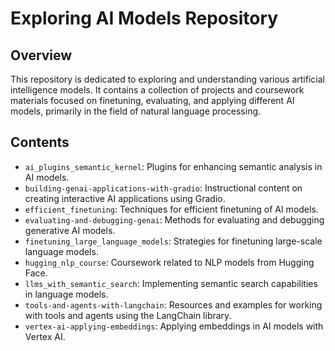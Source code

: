 # Exploring AI Models Repository

## Overview

This repository is dedicated to exploring and understanding various artificial intelligence models. It contains a collection of projects and coursework materials focused on finetuning, evaluating, and applying different AI models, primarily in the field of natural language processing.

## Contents

- `ai_plugins_semantic_kernel`: Plugins for enhancing semantic analysis in AI models.
- `building-genai-applications-with-gradio`: Instructional content on creating interactive AI applications using Gradio.
- `efficient_finetuning`: Techniques for efficient finetuning of AI models.
- `evaluating-and-debugging-genai`: Methods for evaluating and debugging generative AI models.
- `finetuning_large_language_models`: Strategies for finetuning large-scale language models.
- `hugging_nlp_course`: Coursework related to NLP models from Hugging Face.
- `llms_with_semantic_search`: Implementing semantic search capabilities in language models.
- `tools-and-agents-with-langchain`: Resources and examples for working with tools and agents using the LangChain library.
- `vertex-ai-applying-embeddings`: Applying embeddings in AI models with Vertex AI.
